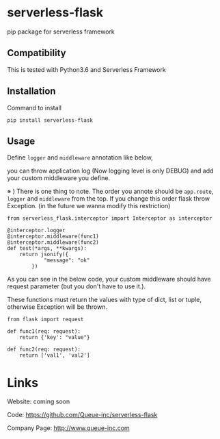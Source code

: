 serverless-flask
==========

pip package for serverless framework

## Compatibility

This is tested with Python3.6 and Serverless Framework

## Installation

Command to install

```
pip install serverless-flask
```

## Usage

Define `logger` and `middleware` annotation like below, 

you can throw application log (Now logging level is only DEBUG) and add your custom middleware you define.

※ ) There is one thing to note. The order you annote should be `app.route`, `logger` and `middleware` from the top. If you change this order flask throw Exception. (in the future we wanna modify this restriction)

```
from serverless_flask.interceptor import Interceptor as interceptor

@interceptor.logger
@interceptor.middleware(func1)
@interceptor.middleware(func2)
def test(*args, **kwargs):
    return jsonify({
            "message": "ok"
        })
```

As you can see in the below code, your custom middleware should have request parameter (but you don't have to use it.).

These functions must return the values with type of dict, list or tuple, otherwise Exception will be thrown.

```
from flask import request

def func1(req: request):
    return {'key': "value"}

def func2(req: request):
    return ['val1', 'val2'] 
```

# Links

Website: coming soon

Code: https://github.com/Queue-inc/serverless-flask

Company Page: http://www.queue-inc.com
